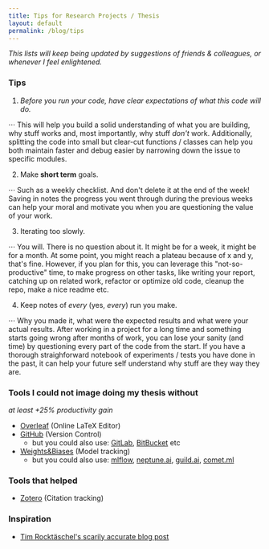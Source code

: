 ```yaml
---
title: Tips for Research Projects / Thesis
layout: default
permalink: /blog/tips
---
```


_This lists will keep being updated by suggestions of friends & colleagues, or whenever I feel enlightened._

### Tips

1. _Before you run your code, have clear expectations of what this code will do._

⋅⋅⋅ This will help you build a solid understanding of what you are building, why stuff works and, most importantly, why stuff _don't_ work. Additionally, splitting the code into small but clear-cut functions / classes can help you both maintain faster and debug easier by narrowing down the issue to specific modules. 
 
2. Make **short term** goals.

⋅⋅⋅ Such as a weekly checklist. And don't delete it at the end of the week! Saving in notes the progress you went through during the previous weeks can help your moral and motivate you when you are questioning the value of your work.

3. Iterating too slowly.

⋅⋅⋅ You will. There is no question about it. It might be for a week, it might be for a month. At some point, you might reach a plateau because of x and y, that's fine. However, if you plan for this, you can leverage this "not-so-productive" time, to make progress on other tasks, like writing your report, catching up on related work, refactor or optimize old code, cleanup the repo, make a nice readme etc.

4. Keep notes of *every* (yes, *every*) run you make.

⋅⋅⋅ Why you made it, what were the expected results and what were your actual results. After working in a project for a long time and something starts going wrong after months of work, you can lose your sanity (and time) by questioning every part of the code from the start. If you have a thorough straighforward notebook of experiments / tests you have done in the past, it can help your future self understand why stuff are they way they are.


### Tools I could not image doing my thesis without 
_at least +25% productivity gain_

- [Overleaf](https://www.overleaf.com) (Online LaTeX Editor)
- [GitHub](https://github.com/) (Version Control)
  - but you could also use: [GitLab](https://about.gitlab.com/), [BitBucket](https://bitbucket.org) etc
- [Weights&Biases](https://www.wandb.com/) (Model tracking)
  - but you could also use: [mlflow](https://mlflow.org/), [neptune.ai](https://neptune.ai/), [guild.ai](https://guild.ai/), [comet.ml](https://www.comet.ml)

### Tools that helped

- [Zotero](https://www.zotero.org/) (Citation tracking)

### Inspiration
- [Tim Rocktäschel's scarily accurate blog post](https://rockt.github.io/2018/08/29/msc-advice)
